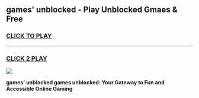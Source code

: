 
## games' unblocked - Play Unblocked Gmaes & Free
<h3>
<a href="https://news.freeplayer.one?title=games'_unblocked&ref=23F">CLICK TO PLAY</a></h3>
<hr>

<h3>
<a href="https://news.freeplayer.one?title=games'_unblocked&ref=23F">CLICK 2 PLAY</a>
  
</h3>

<a href="https://news.freeplayer.one?title=games'_unblocked&ref=23F/"><img src="https://clearcache.store/games.png"></a>


**games' unblocked games unblocked: Your Gateway to Fun and Accessible Online Gaming**
